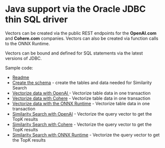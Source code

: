 # Java support via the Oracle JDBC thin SQL driver

Vectors can be created via the public REST endpoints for the **OpenAI.com** and **Cohere.com** companies.
Vectors can also be created via function calls to the ONNX Runtime.

Vectors can be bound and defined for SQL statements via the latest versions of JDBC.

Sample code:
- [Readme](../jdbc/ai-vector-search-oracle-jdbc-examples-main/README.md) 
- [Create the schema](../) - create the tables and data needed for Similarity Search
- [Vectorize data with OpenAI ](../jdbc/ai-vector-search-oracle-jdbc-examples-main/ojdbc-vector-examples-openai/src/main/java/oracle/jdbc/vector/examples/openai/OpenAiSimilaritySearch.java) - Vectorize table data in one transaction
- [Vectorize data with Cohere](../jdbc/ai-vector-search-oracle-jdbc-examples-main/ojdbc-vector-examples-cohere/src/main/java/oracle/jdbc/vector/examples/cohere/CohereSimilaritySearch.java)  - Vectorize table data in one transaction
- [Vectorize data with the ONNX Runtime](../jdbc/ai-vector-search-oracle-jdbc-examples-main/ojdbc-vector-examples-onnx/src/main/java/oracle/jdbc/vector/examples/onnx/OnnxSimilaritySearch.java)  - Vectorize table data in one transaction
- [Similarity Search with OpenAI](../jdbc/ai-vector-search-oracle-jdbc-examples-main/ojdbc-vector-examples-openai/src/main/java/oracle/jdbc/vector/examples/openai/OpenAiSimilaritySearch.java) - Vectorize the query vector to get the TopK results
- [Similarity Search with Cohere](../jdbc/ai-vector-search-oracle-jdbc-examples-main/ojdbc-vector-examples-cohere/src/main/java/oracle/jdbc/vector/examples/cohere/CohereSimilaritySearch.java) - Vectorize the query vector to get the TopK results
- [Similarity Search with ONNX Runtime](../jdbc/ai-vector-search-oracle-jdbc-examples-main/ojdbc-vector-examples-onnx/src/main/java/oracle/jdbc/vector/examples/onnx/OnnxSimilaritySearch.java) - Vectorize the query vector to get the TopK results
  

